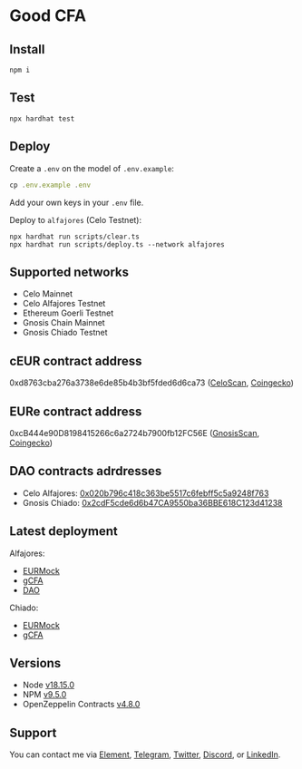 # Good CFA 

## Install

```
npm i
```

## Test

```
npx hardhat test
```

## Deploy

Create a `.env` on the model of `.env.example`:

```js
cp .env.example .env
```

Add your own keys in your `.env` file. 

Deploy to `alfajores` (Celo Testnet):

```
npx hardhat run scripts/clear.ts
npx hardhat run scripts/deploy.ts --network alfajores
```

## Supported networks

- Celo Mainnet
- Celo Alfajores Testnet
- Ethereum Goerli Testnet
- Gnosis Chain Mainnet
- Gnosis Chiado Testnet

## cEUR contract address

0xd8763cba276a3738e6de85b4b3bf5fded6d6ca73 ([CeloScan](https://celoscan.io/token/0xd8763cba276a3738e6de85b4b3bf5fded6d6ca73), [Coingecko](https://www.coingecko.com/en/coins/celo-euro))

## EURe contract address

0xcB444e90D8198415266c6a2724b7900fb12FC56E ([GnosisScan](https://gnosisscan.io/token/0xcB444e90D8198415266c6a2724b7900fb12FC56E), [Coingecko](https://www.coingecko.com/en/coins/monerium-eur-money))

## DAO contracts adrdresses

- Celo Alfajores: [0x020b796c418c363be5517c6febff5c5a9248f763](https://alfajores.celoscan.io/address/0x020b796c418c363be5517c6febff5c5a9248f763#code)
- Gnosis Chiado: [0x2cdF5cde6d6b47CA9550ba36BBE618C123d41238](https://blockscout.com/gnosis/chiado/address/0x2cdF5cde6d6b47CA9550ba36BBE618C123d41238)

## Latest deployment

Alfajores: 

- [EURMock](https://alfajores.celoscan.io/address/0x6Bd981edF241d252b48aF662A52E9d3cA84cdFae#code)
- [gCFA](https://alfajores.celoscan.io/address/0xEc12e5d24f3488C8cC22381caa1cECe12a5C254f#code)
- [DAO](https://alfajores.celoscan.io/address/0x020b796c418c363be5517c6febff5c5a9248f763#code)

Chiado: 

- [EURMock](https://blockscout.chiadochain.net/address/0x4bdf99b0e13457a367f4d1ffcefb8cec88f36199)
- [gCFA](https://blockscout.chiadochain.net/address/0x425F7D52ca97DA275e2218AB15cdDfE58e424Db2)

## Versions

- Node [v18.15.0](https://nodejs.org/uk/blog/release/v18.15.0/)
- NPM [v9.5.0](https://github.com/npm/cli/releases/tag/v9.5.0)
- OpenZeppelin Contracts [v4.8.0](https://github.com/OpenZeppelin/openzeppelin-contracts/releases/tag/v4.8.0)

## Support

You can contact me via [Element](https://matrix.to/#/@julienbrg:matrix.org), [Telegram](https://t.me/julienbrg), [Twitter](https://twitter.com/julienbrg), [Discord](https://discord.com/invite/uSxzJp3J76), or [LinkedIn](https://www.linkedin.com/in/julienberanger/).
